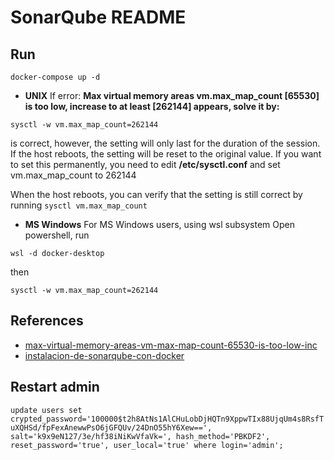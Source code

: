  # SonarQube README


## Run 

``docker-compose up -d``

 - **UNIX**
 If error: **Max virtual memory areas vm.max_map_count [65530] is too low, increase to at least [262144] appears, solve it by:**

 `` sysctl -w vm.max_map_count=262144 ``

 is correct, however, the setting will only last for the duration of the session. If the host reboots, the setting will be reset to the original value.
 If you want to set this permanently, you need to edit **/etc/sysctl.conf** and set vm.max_map_count to 262144
 
 When the host reboots, you can verify that the setting is still correct by running ``sysctl vm.max_map_count``

 
 - **MS Windows**
 For MS Windows users, using wsl subsystem
 Open powershell, run

  ``wsl -d docker-desktop``

 then

  ``sysctl -w vm.max_map_count=262144``


  ## References

 - [max-virtual-memory-areas-vm-max-map-count-65530-is-too-low-inc](https://stackoverflow.com/questions/51445846/elasticsearch-max-virtual-memory-areas-vm-max-map-count-65530-is-too-low-inc)
 - [instalacion-de-sonarqube-con-docker](https://aprenderdevops.com/instalacion-de-sonarqube-con-docker/) 

 ## Restart admin 

 ``
 update users set crypted_password='100000$t2h8AtNs1AlCHuLobDjHQTn9XppwTIx88UjqUm4s8RsfTuXQHSd/fpFexAnewwPsO6jGFQUv/24DnO55hY6Xew==', salt='k9x9eN127/3e/hf38iNiKwVfaVk=', hash_method='PBKDF2', reset_password='true', user_local='true' where login='admin';
``